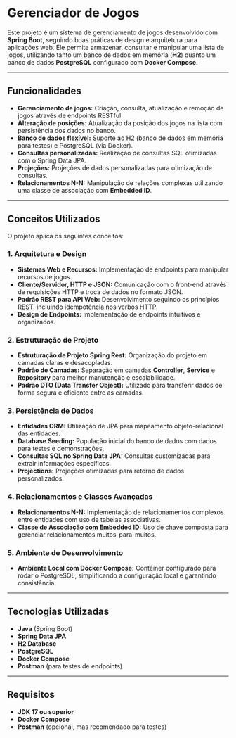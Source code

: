 # **Gerenciador de Jogos**

Este projeto é um sistema de gerenciamento de jogos desenvolvido com **Spring Boot**, seguindo boas práticas de design e arquitetura para aplicações web. Ele permite armazenar, consultar e manipular uma lista de jogos, utilizando tanto um banco de dados em memória (**H2**) quanto um banco de dados **PostgreSQL** configurado com **Docker Compose**.  

---

## **Funcionalidades**

- **Gerenciamento de jogos:** Criação, consulta, atualização e remoção de jogos através de endpoints RESTful.  
- **Alteração de posições:** Atualização da posição dos jogos na lista com persistência dos dados no banco.  
- **Banco de dados flexível:** Suporte ao H2 (banco de dados em memória para testes) e PostgreSQL (via Docker).  
- **Consultas personalizadas:** Realização de consultas SQL otimizadas com o Spring Data JPA.  
- **Projeções:** Projeções de dados personalizadas para otimização de consultas.  
- **Relacionamentos N-N:** Manipulação de relações complexas utilizando uma classe de associação com **Embedded ID**.  

---

## **Conceitos Utilizados**

O projeto aplica os seguintes conceitos:

### **1. Arquitetura e Design**

- **Sistemas Web e Recursos:** Implementação de endpoints para manipular recursos de jogos.  
- **Cliente/Servidor, HTTP e JSON:** Comunicação com o front-end através de requisições HTTP e troca de dados no formato JSON.  
- **Padrão REST para API Web:** Desenvolvimento seguindo os princípios REST, incluindo idempotência nos verbos HTTP.  
- **Design de Endpoints:** Implementação de endpoints intuitivos e organizados.  

### **2. Estruturação de Projeto**

- **Estruturação de Projeto Spring Rest:** Organização do projeto em camadas claras e desacopladas.  
- **Padrão de Camadas:** Separação em camadas **Controller**, **Service** e **Repository** para melhor manutenção e escalabilidade.  
- **Padrão DTO (Data Transfer Object):** Utilizado para transferir dados de forma segura e eficiente entre as camadas.  

### **3. Persistência de Dados**

- **Entidades ORM:** Utilização de JPA para mapeamento objeto-relacional das entidades.  
- **Database Seeding:** População inicial do banco de dados com dados para testes e demonstrações.  
- **Consultas SQL no Spring Data JPA:** Consultas customizadas para extrair informações específicas.  
- **Projections:** Projeções otimizadas para retorno de dados personalizados.  

### **4. Relacionamentos e Classes Avançadas**

- **Relacionamentos N-N:** Implementação de relacionamentos complexos entre entidades com uso de tabelas associativas.  
- **Classe de Associação com Embedded ID:** Uso de chave composta para gerenciar relacionamentos muitos-para-muitos.  

### **5. Ambiente de Desenvolvimento**

- **Ambiente Local com Docker Compose:** Contêiner configurado para rodar o PostgreSQL, simplificando a configuração local e garantindo consistência.  

---

## **Tecnologias Utilizadas**

- **Java** (Spring Boot)  
- **Spring Data JPA**  
- **H2 Database**  
- **PostgreSQL**  
- **Docker Compose**  
- **Postman** (para testes de endpoints)  

---

## **Requisitos**

- **JDK 17 ou superior**  
- **Docker Compose**  
- **Postman** (opcional, mas recomendado para testes)  
